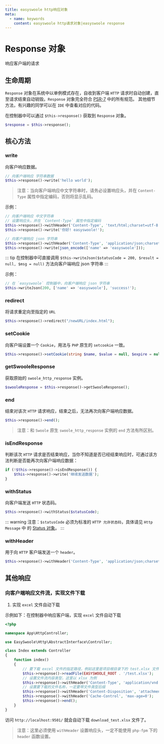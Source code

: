 ```yaml
---
title: easyswoole http响应对象
meta:
  - name: keywords
    content: easyswoole http请求对象|easyswoole response
---
```

# Response 对象

响应客户端的请求

## 生命周期
`Response` 对象在系统中以单例模式存在，自收到客户端 `HTTP` 请求时自动创建，直至请求结束自动销毁。`Response` 对象完全符合 [PSR-7](https://www.php-fig.org/psr/psr-7/) 中的所有规范。
其他细节方法，有兴趣的同学可以在 `IDE` 中查看对应的代码。

在控制器中可以通过 `$this->response()` 获取到 `Response` 对象。

```php
$response = $this->response();
```

## 核心方法

### write

向客户响应数据。

```php
// 向客户端响应 字符串数据
$this->response()->write('hello world');
```

> 注意：当向客户端响应中文字符串时，请务必设置响应头，并在 `Content-Type` 属性中指定编码，否则将显示乱码。

示例：
```php
// 向客户端响应 中文字符串
// 设置响应头，并在 `Content-Type` 属性中指定编码
$this->response()->withHeader('Content-Type', 'text/html;charset=utf-8');
$this->response()->write('你好! easyswoole!');

// 向客户端响应 json 字符串
$this->response()->withHeader('Content-Type', 'application/json;charset=utf-8');
$this->response()->write(json_encode(['name' => 'easyswoole']));
```

::: tip
  在控制器中可直接调用 `$this->writeJson($statusCode = 200, $result = null, $msg = null)` 方法向客户端响应 json 字符串
:::

示例：
```php
// 在 `easyswoole` 控制器中，向客户端响应 json 字符串
$this->writeJson(200, ['name' => 'easyswoole'], 'success!');
```


### redirect

将请求重定向至指定的 `URL`

```php
$this->response()->redirect("/newURL/index.html");
```

### setCookie

向客户端设置一个 `Cookie`，用法与 `PHP` 原生的 `setcookie` 一致。

```php
$this->response()->setCookie(string $name, $value = null, $expire = null,string $path = '/', string $domain = '', bool $secure = false, bool $httponly = false, string $samesite = '')
```

### getSwooleResponse

获取原始的 `swoole_http_response` 实例。

```php
$swooleResponse = $this->response()->getSwooleResponse();
```

### end

结束对该次 `HTTP` 请求响应，结束之后，无法再次向客户端响应数据。

```php
$this->response()->end();
```

> 注意：和 `Swoole` 原生 `swoole_http_response` 实例的 `end` 方法有所区别。 


### isEndResponse

判断该次 `HTTP` 请求是否结束响应，当你不知道是否已经结束响应时，可通过该方法判断是否能再次向客户端响应数据：

```php
if (!$this->response()->isEndResponse()) {
    $this->response()->write('继续发送数据');
}
```

### withStatus

向客户端发送 `HTTP` 状态码。

```php
$this->response()->withStatus($statusCode);
```

::: warning 
  注意：`$statusCode` 必须为标准的 `HTTP 允许状态码`，具体请见 `Http Message` 中 的 [Status 对象](https://github.com/easy-swoole/http/blob/2.x/src/Message/Status.php)。
:::

### withHeader

用于向 `HTTP` 客户端发送一个 `header`。

```php
$this->response()->withHeader('Content-Type', 'application/json;charset=utf-8');
```

## 其他响应

### 向客户端响应文件流，实现文件下载

1. 实现 `excel` 文件自动下载

示例如下：在控制器中响应客户端，实现 `excel` 文件自动下载

```php
<?php

namespace App\HttpController;

use EasySwoole\Http\AbstractInterface\Controller;

class Index extends Controller
{
    function index()
    {
        // 要下载 excel 文件的指定路径，例如这里是项目根目录下的 test.xlsx 文件
        $this->response()->readFile(EASYSWOOLE_ROOT . '/test.xlsx');
        // 设置文件流内容类型，这里以 xlsx 为例
        $this->response()->withHeader('Content-Type', 'application/vnd.openxmlformats-officedocument.spreadsheetml.sheet');
        // 设置要下载的文件名称，一定要带文件类型后缀
        $this->response()->withHeader('Content-Disposition', 'attachment;filename=' . 'download_test.xlsx');
        $this->response()->withHeader('Cache-Control', 'max-age=0');
        $this->response()->end();
    }
}
```

访问 `http://localhost:9501/` 就会自动下载 `download_test.xlsx` 文件了。

> 注意：这里必须使用 `withHeader` 设置响应头，一定不能使用 `php-fpm` 下的 `header` 函数设置。
